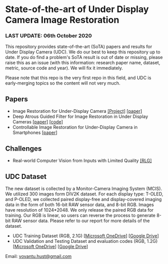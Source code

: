 # State-of-the-art of Under Display Camera Image Restoration

### LAST UPDATE: 06th October 2020

This repository provides state-of-the-art (SoTA) papers and results for Under Display Camera (UDC). We do our best to keep this repository up to date.  If you do find a problem's SoTA result is out of date or missing, please raise this as an issue (with this information: research paper name, dataset, metric, source code and year). We will fix it immediately.

Please note that this repo is the very first repo in this field, and UDC is early-merging topics so the content will not very much.
## Papers

* Image Restoration for Under-Display Camera [[Project]](https://yzhouas.github.io/projects/UDC/udc.html) [[paper]](https://arxiv.org/pdf/2003.04857v1.pdf)
* Deep Atrous Guided Filter for Image Restoration in Under Display Cameras [[paper]](https://arxiv.org/pdf/2008.06229v2.pdf) [[code]](https://github.com/varun19299/deep-atrous-guided-filter)
* Controllable Image Restoration for Under-Display Camera in Smartphones [[paper](https://openaccess.thecvf.com/content/CVPR2021/papers/Kwon_Controllable_Image_Restoration_for_Under-Display_Camera_in_Smartphones_CVPR_2021_paper.pdf)]

## Challenges
* Real-world Computer Vision from Inputs with Limited Quality [[RLG]](https://rlq-tod.github.io/index.html)

## UDC Dataset
The new dataset is collected by a Monitor-Camera Imaging System (MCIS). We utilized 300 images form DIV2K dataset. For each display type: T-OLED, and P-OLED, we collected paired display-free and display-covered imaging data in the form of both 16-bit RAW sensor data, and 8-bit RGB. Images have resolution of 1024*2048. We only release the paired RGB data for training. Our RGB is linear, so users can reverse the process to generate 8-bit RAW sensor data. Please refer to our report for more details of the dataset.

* UDC Training Dataset (RGB, 2.1G) [[Microsoft OneDrive](https://1drv.ms/u/s!At4CtN8cceVdbASQv94dYsMOkSk)] [[Google Drive](https://drive.google.com/file/d/1zB1xoxKBghTTq0CKU1VghBoAoQc5YlHk/view?usp=sharing)]
* UDC Validation and Testing Dataset and evaluation codes (RGB, 1.2G) [[Microsoft OneDrive](https://1drv.ms/u/s!At4CtN8cceVdbTR1bFO708hqPLw?e=qW8uMZ)] [[Google Drive](https://drive.google.com/file/d/171_-iTN7bIhLHMZiGHV8zgXtoTG3T297/view?usp=sharing)]

Email: vovantu.hust@gmail.com
